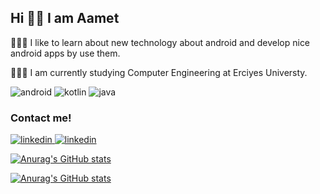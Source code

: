 
## Hi 🧑🏻 I am Aamet

👨🏻‍💻 I like to learn about new technology about android and develop nice android apps by use them.

👨🏻‍🎓 I am currently studying Computer Engineering at Erciyes Universty.

<img src="https://img.shields.io/badge/Android-3DDC84?style=for-the-badge&logo=android&logoColor=white" alt="android"> <img src="https://img.shields.io/badge/Kotlin-0095D5?&style=for-the-badge&logo=kotlin&logoColor=white" alt="kotlin">
<img src="https://img.shields.io/badge/Java-ED8B00?style=for-the-badge&logo=java&logoColor=white" alt="java">

### Contact me!
<a href="www.linkedin.com/in/ahmet-faruk-çuha-5a8209116">
  <img src="https://img.shields.io/badge/LinkedIn-0077B5?style=for-the-badge&logo=linkedin&logoColor=white" alt="linkedin">
</a>

<a href="www.twitter.com/faruk__cuha">
    <img src="https://img.shields.io/badge/Twitter-1DA1F2?style=for-the-badge&logo=twitter&logoColor=white" alt="linkedin"> 
</a>

[![Anurag's GitHub stats](https://github-readme-stats.vercel.app/api?username=farukcuha&show_icons=true&theme=dark)](https://github.com/farukcuha/README.md)

[![Anurag's GitHub stats](https://github-readme-stats.vercel.app/api/top-langs/?username=farukcuha&theme=dark)](https://github.com/farukcuha/README.md)






